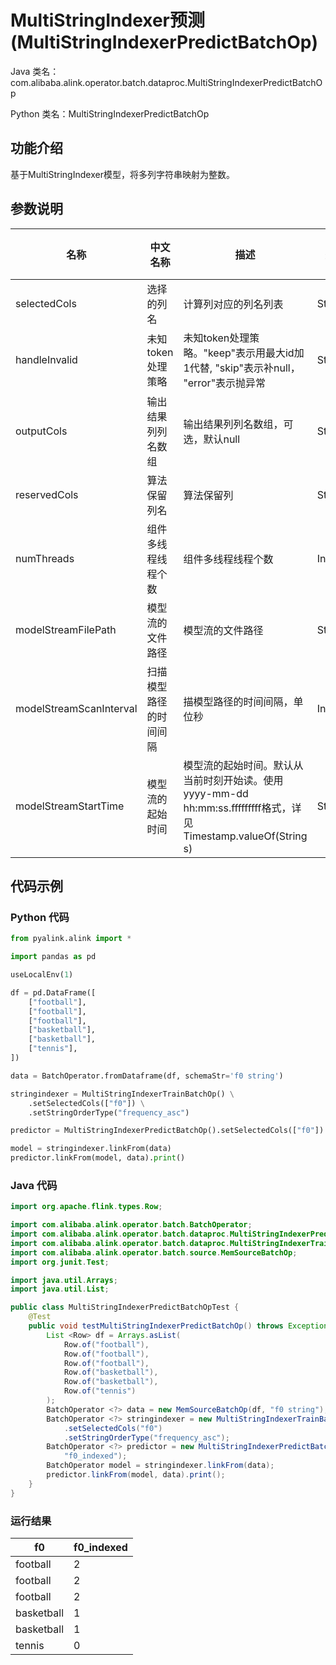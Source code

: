# MultiStringIndexer预测 (MultiStringIndexerPredictBatchOp)
Java 类名：com.alibaba.alink.operator.batch.dataproc.MultiStringIndexerPredictBatchOp

Python 类名：MultiStringIndexerPredictBatchOp


## 功能介绍
基于MultiStringIndexer模型，将多列字符串映射为整数。

## 参数说明

| 名称 | 中文名称 | 描述 | 类型 | 是否必须？ | 默认值 |
| --- | --- | --- | --- | --- | --- |
| selectedCols | 选择的列名 | 计算列对应的列名列表 | String[] | ✓ |  |
| handleInvalid | 未知token处理策略 | 未知token处理策略。"keep"表示用最大id加1代替, "skip"表示补null， "error"表示抛异常 | String |  | "KEEP" |
| outputCols | 输出结果列列名数组 | 输出结果列列名数组，可选，默认null | String[] |  | null |
| reservedCols | 算法保留列名 | 算法保留列 | String[] |  | null |
| numThreads | 组件多线程线程个数 | 组件多线程线程个数 | Integer |  | 1 |
| modelStreamFilePath | 模型流的文件路径 | 模型流的文件路径 | String |  | null |
| modelStreamScanInterval | 扫描模型路径的时间间隔 | 描模型路径的时间间隔，单位秒 | Integer |  | 10 |
| modelStreamStartTime | 模型流的起始时间 | 模型流的起始时间。默认从当前时刻开始读。使用yyyy-mm-dd hh:mm:ss.fffffffff格式，详见Timestamp.valueOf(String s) | String |  | null |


## 代码示例
### Python 代码
```python
from pyalink.alink import *

import pandas as pd

useLocalEnv(1)

df = pd.DataFrame([
    ["football"],
    ["football"],
    ["football"],
    ["basketball"],
    ["basketball"],
    ["tennis"],
])

data = BatchOperator.fromDataframe(df, schemaStr='f0 string')

stringindexer = MultiStringIndexerTrainBatchOp() \
    .setSelectedCols(["f0"]) \
    .setStringOrderType("frequency_asc")

predictor = MultiStringIndexerPredictBatchOp().setSelectedCols(["f0"]).setOutputCols(["f0_indexed"])

model = stringindexer.linkFrom(data)
predictor.linkFrom(model, data).print()
```
### Java 代码
```java
import org.apache.flink.types.Row;

import com.alibaba.alink.operator.batch.BatchOperator;
import com.alibaba.alink.operator.batch.dataproc.MultiStringIndexerPredictBatchOp;
import com.alibaba.alink.operator.batch.dataproc.MultiStringIndexerTrainBatchOp;
import com.alibaba.alink.operator.batch.source.MemSourceBatchOp;
import org.junit.Test;

import java.util.Arrays;
import java.util.List;

public class MultiStringIndexerPredictBatchOpTest {
	@Test
	public void testMultiStringIndexerPredictBatchOp() throws Exception {
		List <Row> df = Arrays.asList(
			Row.of("football"),
			Row.of("football"),
			Row.of("football"),
			Row.of("basketball"),
			Row.of("basketball"),
			Row.of("tennis")
		);
		BatchOperator <?> data = new MemSourceBatchOp(df, "f0 string");
		BatchOperator <?> stringindexer = new MultiStringIndexerTrainBatchOp()
			.setSelectedCols("f0")
			.setStringOrderType("frequency_asc");
		BatchOperator <?> predictor = new MultiStringIndexerPredictBatchOp().setSelectedCols("f0").setOutputCols(
			"f0_indexed");
		BatchOperator model = stringindexer.linkFrom(data);
		predictor.linkFrom(model, data).print();
	}
}
```

### 运行结果

f0|f0_indexed
---|---
football|2
football|2
football|2
basketball|1
basketball|1
tennis|0

